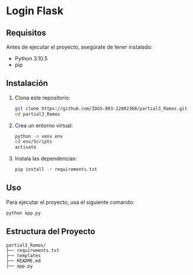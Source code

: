 # Login Flask

## Requisitos
Antes de ejecutar el proyecto, asegúrate de tener instalado:
- Python 3.10.5
- pip

## Instalación
1. Clona este repositorio:
   ```sh
   git clone https://github.com/IDGS-803-22002368/partial3_Ramos.git
   cd partial3_Ramos
   ```
2. Crea un entorno virtual:
   ```sh
   python -m venv env
   cd env/Scripts
   activate
   ```
3. Instala las dependencias:
   ```sh
   pip install -r requirements.txt
   ```

## Uso
Para ejecutar el proyecto, usa el siguiente comando:
```sh
python app.py
```

## Estructura del Proyecto
```
partial3_Ramos/
├── requirements.txt
├── templates
├── README.md
├── app.py
```

